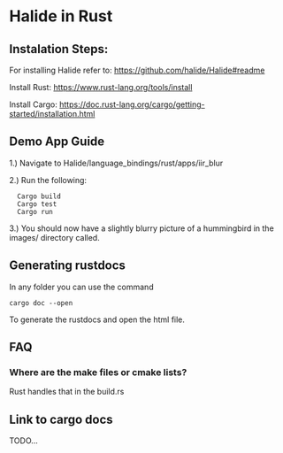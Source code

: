 # Halide in Rust

## Instalation Steps:

For installing Halide refer to: https://github.com/halide/Halide#readme

Install Rust: https://www.rust-lang.org/tools/install

Install Cargo: https://doc.rust-lang.org/cargo/getting-started/installation.html

## Demo App Guide
   
1.) Navigate to Halide/language_bindings/rust/apps/iir_blur

2.) Run the following:

```
  Cargo build
  Cargo test
  Cargo run
```

3.) You should now have a slightly blurry picture of a hummingbird in the images/ directory called.

## Generating rustdocs

In any folder you can use the command 

```cargo doc --open``` 

To generate the rustdocs and open the html file.



## FAQ

### Where are the make files or cmake lists?
Rust handles that in the build.rs



## Link to cargo docs

TODO...

